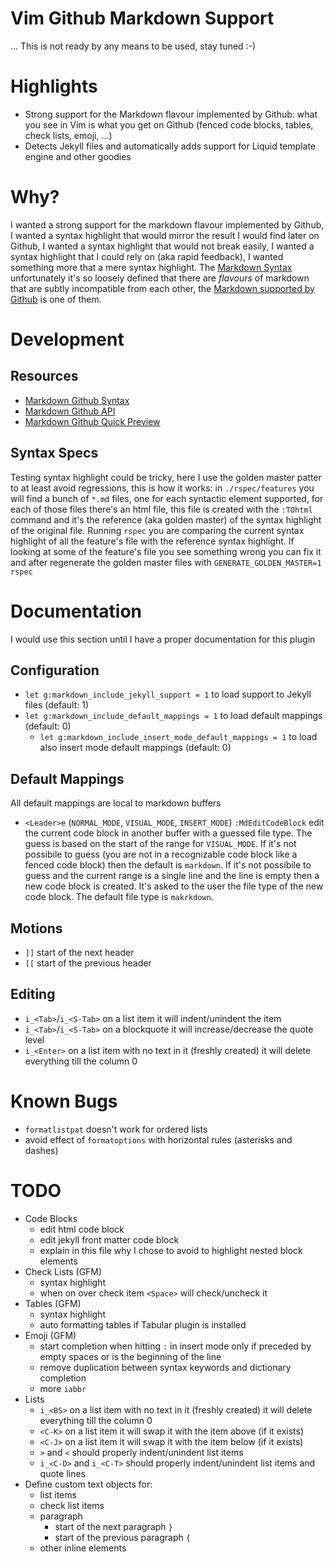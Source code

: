# Vim Github Markdown Support
... This is not ready by any means to be used, stay tuned :-)


# Highlights
* Strong support for the Markdown flavour implemented by Github: what you see in Vim is what you get on Github (fenced code blocks, tables, check lists, emoji, ...)
* Detects Jekyll files and automatically adds support for Liquid template engine and other goodies


# Why?
I wanted a strong support for the markdown flavour implemented by Github, I wanted a syntax highlight that would mirror the result I would find later on Github, I wanted a syntax highlight that would not break easily, I wanted a syntax highlight that I could rely on (aka rapid feedback), I wanted something more that a mere syntax highlight. The [Markdown Syntax](http://daringfireball.net/projects/markdown/syntax) unfortunately it's so loosely defined that there are *flavours* of markdown that are subtly incompatible from each other, the [Markdown supported by Github](https://help.github.com/articles/github-flavored-markdown) is one of them.


# Development
## Resources
* [Markdown Github Syntax](https://help.github.com/articles/github-flavored-markdown)
* [Markdown Github API](http://developer.github.com/v3/markdown)
* [Markdown Github Quick Preview](http://github-markdown-preview.heroku.com/)

## Syntax Specs
Testing syntax highlight could be tricky, here I use the golden master patter to at least avoid regressions, this is how it works: in `./rspec/features` you will find a bunch of `*.md` files, one for each syntactic element supported, for each of those files there's an html file, this file is created with the `:TOhtml` command and it's the reference (aka golden master) of the syntax highlight of the original file. Running `rspec` you are comparing the current syntax highlight of all the feature's file with the reference syntax highlight. If looking at some of the feature's file you see something wrong you can fix it and after regenerate the golden master files with `GENERATE_GOLDEN_MASTER=1 rspec`


# Documentation
I would use this section until I have a proper documentation for this plugin

## Configuration
* `let g:markdown_include_jekyll_support = 1` to load support to Jekyll files (default: 1)
* `let g:markdown_include_default_mappings = 1` to load default mappings (default: 0)
  * `let g:markdown_include_insert_mode_default_mappings = 1` to load also insert mode default mappings (default: 0)

## Default Mappings
All default mappings are local to markdown buffers
* `<Leader>e` (`NORMAL_MODE`, `VISUAL_MODE`, `INSERT_MODE`) `:MdEditCodeBlock` edit the current code block in another buffer with a guessed file type. The guess is based on the start of the range for `VISUAL_MODE`. If it's not possibile to guess (you are not in a recognizable code block like a fenced code block) then the default is `markdown`. If it's not possibile to guess and the current range is a single line and the line is empty then a new code block is created. It's asked to the user the file type of the new code block. The default file type is `makrkdown`.

## Motions
* `]]` start of the next header
* `[[` start of the previous header

## Editing
* `i_<Tab>`/`i_<S-Tab>` on a list item it will indent/unindent the item
* `i_<Tab>`/`i_<S-Tab>` on a blockquote it will increase/decrease the quote level
* `i_<Enter>` on a list item with no text in it (freshly created) it will delete everything till the column 0


# Known Bugs
* `formatlistpat` doesn't work for ordered lists
* avoid effect of `formatoptions` with horizontal rules (asterisks and dashes)


# TODO
* Code Blocks
  * edit html code block
  * edit jekyll front matter code block
  * explain in this file why I chose to avoid to highlight nested block elements
* Check Lists (GFM)
  * syntax highlight
  * when on over check item `<Space>` will check/uncheck it
* Tables (GFM)
  * syntax highlight
  * auto formatting tables if Tabular plugin is installed
* Emoji (GFM)
  * start completion when hitting `:` in insert mode only if preceded by empty spaces or is the beginning of the line
  * remove duplication between syntax keywords and dictionary completion
  * more `iabbr`
* Lists
  * `i_<BS>` on a list item with no text in it (freshly created) it will delete everything till the column 0
  * `<C-K>` on a list item it will swap it with the item above (if it exists)
  * `<C-J>` on a list item it will swap it with the item below (if it exists)
  * `>` and `<` should properly indent/unindent list items
  * `i_<C-D>` and `i_<C-T>` should properly indent/unindent list items and quote lines
* Define custom text objects for:
  * list items
  * check list items
  * paragraph
    * start of the next paragraph `}`
    * start of the previous paragraph `{`
  * other inline elements
